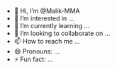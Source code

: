 - 👋 Hi, I’m @Malik-MMA
- 👀 I’m interested in ...
- 🌱 I’m currently learning ...
- 💞️ I’m looking to collaborate on ...
- 📫 How to reach me ...
- 😄 Pronouns: ...
- ⚡ Fun fact: ...

<!---
Malik-MMA/Malik-MMA is a ✨ special ✨ repository because its `README.md` (this file) appears on your GitHub profile.
You can click the Preview link to take a look at your changes.
--->
